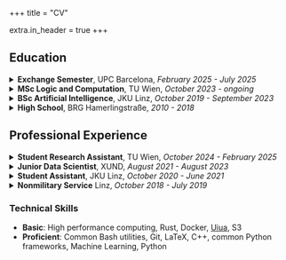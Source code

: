 +++
title = "CV"

extra.in_header = true
+++

## Education

<details>
<summary><strong>Exchange Semester</strong>, UPC Barcelona, <i>February 2025 - July 2025</i></summary>

I am currently enjoying an Erasmus semester in Barcelona, taking the courses <a href="https://www.fib.upc.edu/en/studies/masters/master-innovation-and-research-informatics/curriculum/syllabus/AGT-MIRI">Algorithmic Game Theory</a>, <a href="https://www.fib.upc.edu/en/studies/masters/master-innovation-and-research-informatics/curriculum/syllabus/CC-MIRI">Computational Complexity</a>, <a href="https://www.fib.upc.edu/en/studies/masters/master-innovation-and-research-informatics/curriculum/syllabus/ADS-MIRI">Advanced Data Structures</a> and
<a href="https://www.fib.upc.edu/en/studies/masters/master-innovation-and-research-informatics/curriculum/syllabus/MASD-MAI">Multiagent System Design</a>.

</details>

<details>

<summary><strong>MSc Logic and Computation</strong>, TU Wien, <i>October 2023 - ongoing</i></summary>

At TU Wien, I am taking courses primarily concerned with the tractability and/or inherent difficulty of certain problems. Some of my favorite courses were <a href="https://www.fib.upc.edu/en/studies/masters/master-innovation-and-research-informatics/curriculum/syllabus/MASD-MAI">Algorithmic Social Choice</a>, <a href="https://www.fib.upc.edu/en/studies/masters/master-innovation-and-research-informatics/curriculum/syllabus/MASD-MAI"> Algorithmic Meta Theorems</a>, <a href="https://www.fib.upc.edu/en/studies/masters/master-innovation-and-research-informatics/curriculum/syllabus/MASD-MAI">Logic and Computability</a> and <a href="https://www.fib.upc.edu/en/studies/masters/master-innovation-and-research-informatics/curriculum/syllabus/MASD-MAI">Algorithmics</a>.

Considering my current GPA of 1.4 (on a scale of one to five), I am on my way to graduate with distinction.

</details>

<details>
<summary><strong>BSc Artificial Intelligence</strong>, JKU Linz, <i>October 2019 - September 2023</i></summary>

At JKU Linz, I learned the foundations of computer science, with a distinct focus on mathematics, logics and machine learning. My favorite courses were <a href="https://studienhandbuch.jku.at/detail.php?id=125355_2019W"> Mathematics for AI II</a> (and the other lectures of the series), <a href="https://studienhandbuch.jku.at/104464?lang=en">Computational Logics for AI</a>, <a href="https://studienhandbuch.jku.at/153119"> Sequence Analysis and Phylogenetics </a> and <a href="https://studienhandbuch.jku.at/119811"> Machine Learning: Supervised Techniques</a>.

</details>

<details>

<summary><strong>High School</strong>, BRG Hamerlingstraße, <i>2010 - 2018</i></summary>

I went to a public high school and picked computer science as an elective. I graduated with a GPA of 1.0 and completed my final exams with a GPA of 1.1. In addition, I was part of the student's council and partook in state-wide foreign language competitions, placing 3rd in the Spanish competition and 4th place in the English-Spanish "switch"-competition.

</details>

## Professional Experience

<details>

<summary><strong>Student Research Assistant</strong>, TU Wien, <i>October 2024 - February 2025</i></summary>

As a part-time job at the <a href="https://www.ac.tuwien.ac.at/">Algorithms and Complexity Group</a> of TU Wien, I was trying find out whether an multidimensional extension of so called <a href="https://en.wikipedia.org/wiki/Single_peaked_preferences">single peakedeness</a> is a robust model. I did so by running a variety of combinatorial solvers on natural preference data from a publicly available data source called <a href="https://preflib.github.io/PrefLib-Jekyll/">preflib</a>. In doing this, I gathered experience with such aformentioned solvers, C++ and high performance computing.

</details>
<details>

<summary><strong>Junior Data Scientist</strong>, XUND, <i>August 2021 - August 2023</i> </br> </summary>

At <a href="https://xund.ai">XUND</a>, a Viennese healthtech startup, I developed medium sized language models which extracted structured information from publicly available literature about medicine. There, I was able to learn many things about how to build and deploy AI and collaborate with others to develop innovative new kinds of software.

</details>

<details>

<summary><strong>Student Assistant</strong>, JKU Linz, <i>October 2020 - June 2021</i> </br></summary>

I was a tutor for <a href="https://studienhandbuch.jku.at/104258?lang=en">UE Algorithms and Data Structures 1</a>, grading homework and proposing small changes to the assignments to improve their quality.

</details>

<details>
<summary><strong>Nonmilitary Service</strong> Linz,
<i>October 2018 - July 2019</i></summary>

As Austria still has a mandatory military service for men, I completed my alternative/non-military service in an elderly care home, preparing breakfast and being responsible for the lunch logistics.

</details>

### Technical Skills

- **Basic**: High performance computing, Rust, Docker, [Uiua](https://www.uiua.org/), S3
- **Proficient**: Common Bash utilities, Git, LaTeX, C++, common Python frameworks, Machine Learning, Python
